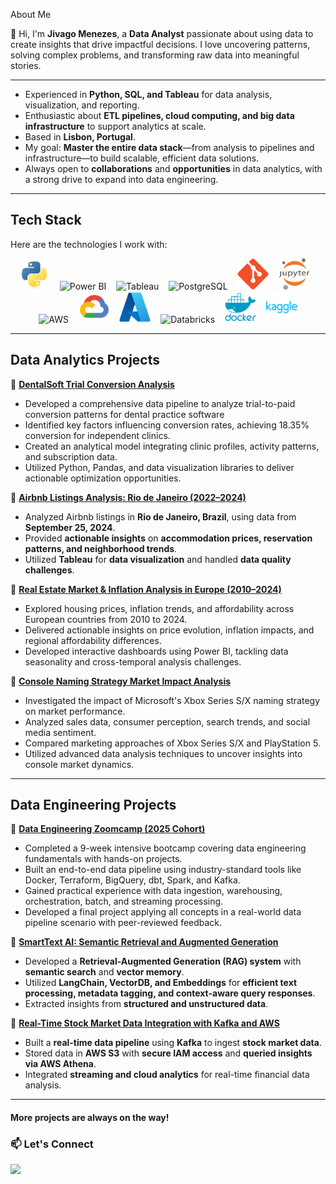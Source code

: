 About Me

👋 Hi, I'm **Jivago Menezes**, a **Data Analyst** passionate about using data to create insights that drive impactful decisions. I love uncovering patterns, solving complex problems, and transforming raw data into meaningful stories.

---

- Experienced in **Python, SQL, and Tableau** for data analysis, visualization, and reporting.  
- Enthusiastic about **ETL pipelines, cloud computing, and big data infrastructure** to support analytics at scale.  
- Based in **Lisbon, Portugal**.  
- My goal: **Master the entire data stack**—from analysis to pipelines and infrastructure—to build scalable, efficient data solutions.  
- Always open to **collaborations** and **opportunities** in data analytics, with a strong drive to expand into data engineering.

---


## Tech Stack  
Here are the technologies I work with:

<div align="center"> 
  <span><img src="https://github.com/devicons/devicon/blob/master/icons/python/python-original.svg" title="Python" alt="Python" width="50" height="50"/></span>&nbsp;&nbsp;&nbsp;
  <span><img src="https://upload.wikimedia.org/wikipedia/commons/c/cf/New_Power_BI_Logo.svg" title="Power BI" alt="Power BI" width="50" height="50"/></span>&nbsp;&nbsp;&nbsp;
  <span><img src="https://cdn.brandfetch.io/id9sYMA_Im/theme/light/symbol.svg?c=1dxbfHSJFAPEGdCLU4o5B" title="Tableau" alt="Tableau" width="50" height="50"/></span>&nbsp;&nbsp;&nbsp;
  <span><img src="https://cdn.brandfetch.io/idjSeCeMle/theme/dark/logo.svg?c=1dxbfHSJFAPEGdCLU4o5B" title="PostgreSQL" alt="PostgreSQL" width="50" height="50"/></span>&nbsp;&nbsp;&nbsp;
  <span><img src="https://github.com/devicons/devicon/blob/master/icons/git/git-original.svg" title="Git" alt="Git" width="50" height="50"/></span>&nbsp;&nbsp;&nbsp;
  <span><img src="https://github.com/devicons/devicon/blob/master/icons/jupyter/jupyter-original-wordmark.svg" title="Jupyter" alt="Jupyter" width="50" height="50"/></span>&nbsp;&nbsp;&nbsp;
  <span><img src="https://cdn.brandfetch.io/idVoqFQ-78/theme/light/logo.svg?c=1dxbfHSJFAPEGdCLU4o5B" title="AWS" alt="AWS" width="50" height="50"/></span>&nbsp;&nbsp;&nbsp;
  <span><img src="https://github.com/devicons/devicon/blob/master/icons/googlecloud/googlecloud-original.svg" title="GCP" alt="GCP" width="50" height="50"/></span>&nbsp;&nbsp;&nbsp;
  <span><img src="https://github.com/devicons/devicon/blob/master/icons/azure/azure-original.svg" title="Azure" alt="Azure" width="50" height="50"/></span>&nbsp;&nbsp;&nbsp;
  <span><img src="https://cdn.brandfetch.io/idSUrLOWbH/idEHbzBDZC.svg?c=1dxbfHSJFAPEGdCLU4o5B" title="Databricks" alt="Databricks" width="50" height="50"/></span>&nbsp;&nbsp;&nbsp;
  <span><img src="https://github.com/devicons/devicon/blob/master/icons/docker/docker-plain-wordmark.svg" title="Docker" alt="Docker" width="50" height="50"/></span>&nbsp;&nbsp;&nbsp;
  <span><img src="https://github.com/devicons/devicon/blob/master/icons/kaggle/kaggle-original-wordmark.svg" title="Kaggle" alt="Kaggle" width="50" height="50"/></span>
</div>


---

## Data Analytics Projects  

📌 **[DentalSoft Trial Conversion Analysis](https://github.com/jivagomenezes/DentalSoft-Trial-Conversion-Analysis)**
- Developed a comprehensive data pipeline to analyze trial-to-paid conversion patterns for dental practice software
- Identified key factors influencing conversion rates, achieving 18.35% conversion for independent clinics.
- Created an analytical model integrating clinic profiles, activity patterns, and subscription data.
- Utilized Python, Pandas, and data visualization libraries to deliver actionable optimization opportunities.

📌 **[Airbnb Listings Analysis: Rio de Janeiro (2022–2024)](https://github.com/jivagomenezes/airbnb-rio-analysis/tree/main)**  
- Analyzed Airbnb listings in **Rio de Janeiro, Brazil**, using data from **September 25, 2024**.  
- Provided **actionable insights** on **accommodation prices, reservation patterns, and neighborhood trends**.  
- Utilized **Tableau** for **data visualization** and handled **data quality challenges**.  

📌 **[Real Estate Market & Inflation Analysis in Europe (2010–2024)](https://github.com/jivagomenezes/real-state-analysis/tree/main?tab=readme-ov-file#project-overview)**
- Explored housing prices, inflation trends, and affordability across European countries from 2010 to 2024.
- Delivered actionable insights on price evolution, inflation impacts, and regional affordability differences.
- Developed interactive dashboards using Power BI, tackling data seasonality and cross-temporal analysis challenges.

📌 **[Console Naming Strategy Market Impact Analysis](https://github.com/jivagomenezes/05-XboxAnalysis)**
- Investigated the impact of Microsoft's Xbox Series S/X naming strategy on market performance.
- Analyzed sales data, consumer perception, search trends, and social media sentiment.
- Compared marketing approaches of Xbox Series S/X and PlayStation 5.
- Utilized advanced data analysis techniques to uncover insights into console market dynamics.

---

## Data Engineering Projects  

📌 **[Data Engineering Zoomcamp (2025 Cohort)](https://github.com/jivagomenezes/DE-Zoomcamp)**
- Completed a 9-week intensive bootcamp covering data engineering fundamentals with hands-on projects.
- Built an end-to-end data pipeline using industry-standard tools like Docker, Terraform, BigQuery, dbt, Spark, and Kafka.
- Gained practical experience with data ingestion, warehousing, orchestration, batch, and streaming processing.
- Developed a final project applying all concepts in a real-world data pipeline scenario with peer-reviewed feedback.

📌 **[SmartText AI: Semantic Retrieval and Augmented Generation](https://github.com/jivagomenezes/project-rag/tree/main)**  
- Developed a **Retrieval-Augmented Generation (RAG) system** with **semantic search** and **vector memory**.  
- Utilized **LangChain, VectorDB, and Embeddings** for **efficient text processing, metadata tagging, and context-aware query responses**.  
- Extracted insights from **structured and unstructured data**.  

📌 **[Real-Time Stock Market Data Integration with Kafka and AWS](https://github.com/jivagomenezes/kafka-aws-stock-pipeline)**  
- Built a **real-time data pipeline** using **Kafka** to ingest **stock market data**.  
- Stored data in **AWS S3** with **secure IAM access** and **queried insights via AWS Athena**.  
- Integrated **streaming and cloud analytics** for real-time financial data analysis.  

---


#### **More projects are always on the way!**  



 ### 📫 Let's Connect



[<img src="https://cdn.brandfetch.io/idJFz6sAsl/theme/dark/logo.svg?c=1dxbfHSJFAPEGdCLU4o5B" width="120">](https://www.linkedin.com/in/jivagomenezes/)


